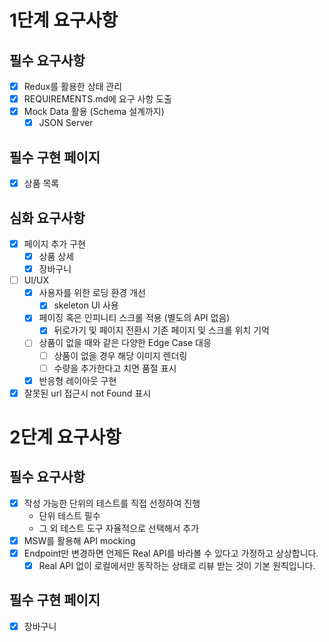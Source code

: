 # 1단계 요구사항

## 필수 요구사항

- [x] Redux를 활용한 상태 관리
- [x] REQUIREMENTS.md에 요구 사항 도출
- [x] Mock Data 활용 (Schema 설계까지)
  - [x] JSON Server

## 필수 구현 페이지

- [x] 상품 목록

## 심화 요구사항

- [x] 페이지 추가 구현
  - [x] 상품 상세
  - [x] 장바구니
- [ ] UI/UX
  - [x] 사용자를 위한 로딩 환경 개선
    - [x] skeleton UI 사용
  - [x] 페이징 혹은 인피니티 스크롤 적용 (별도의 API 없음)
    - [x] 뒤로가기 및 페이지 전환시 기존 페이지 및 스크롤 위치 기억
  - [ ] 상품이 없을 때와 같은 다양한 Edge Case 대응
    - [ ] 상품이 없을 경우 해당 이미지 렌더링
    - [ ] 수량을 추가한다고 치면 품절 표시
  - [x] 반응형 레이아웃 구현
- [x] 잘못된 url 접근시 not Found 표시

# 2단계 요구사항

## 필수 요구사항

- [x] 작성 가능한 단위의 테스트를 직접 선정하여 진행
  - 단위 테스트 필수
  - 그 외 테스트 도구 자율적으로 선택해서 추가
- [x] MSW를 활용해 API mocking
- [x] Endpoint만 변경하면 언제든 Real API를 바라볼 수 있다고 가정하고 상상합니다.
  - [x] Real API 없이 로컬에서만 동작하는 상태로 리뷰 받는 것이 기본 원칙입니다.

## 필수 구현 페이지

- [x] 장바구니
